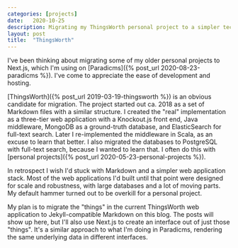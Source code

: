 ```yaml
---
categories: [projects]
date:   2020-10-25
description: Migrating my ThingsWorth personal project to a simpler tech stack
layout: post
title:  "ThingsWorth"
---
```


I've been thinking about migrating some of my older personal projects to Next.js, which I'm using on [Paradicms]({% post_url 2020-08-23-paradicms %}). I've come to appreciate the ease of development and hosting.

[ThingsWorth]({% post_url 2019-03-19-thingsworth %}) is an obvious candidate for migration. The project started out ca. 2018 as a set of Markdown files with a similar structure. I created the "real" implementation as a three-tier web application with a Knockout.js front end, Java middleware, MongoDB as a ground-truth database, and ElasticSearch for full-text search. Later I re-implemented the middleware in Scala, as an excuse to learn that better. I also migrated the databases to PostgreSQL with full-text search, because I wanted to learn that. I often do this with [personal projects]({% post_url 2020-05-23-personal-projects %}).

In retrospect I wish I'd stuck with Markdown and a simpler web application stack. Most of the web applications I'd built until that point were designed for scale and robustness, with large databases and a lot of moving parts. My default hammer turned out to be overkill for a personal project.

My plan is to migrate the "things" in the current ThingsWorth web application to Jekyll-compatible Markdown on this blog. The posts will show up here, but I'll also use Next.js to create an interface out of just those "things". It's a similar approach to what I'm doing in Paradicms, rendering the same underlying data in different interfaces.
